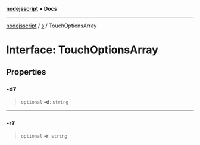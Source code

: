 [**nodejsscript**](../../../README.md) • **Docs**

***

[nodejsscript](../../../README.md) / [s](../README.md) / TouchOptionsArray

# Interface: TouchOptionsArray

## Properties

### -d?

> `optional` **-d**: `string`

***

### -r?

> `optional` **-r**: `string`
